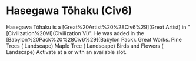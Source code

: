 # Hasegawa Tōhaku (Civ6)

Hasegawa Tōhaku is a [Great%20Artist%20%28Civ6%29](Great Artist) in "[Civilization%20VI](Civilization VI)". He was added in the [Babylon%20Pack%20%28Civ6%29](Babylon Pack).
Great Works.
Pine Trees ( Landscape)
Maple Tree ( Landscape)
Birds and Flowers ( Landscape)
Activate at a or with an available slot.